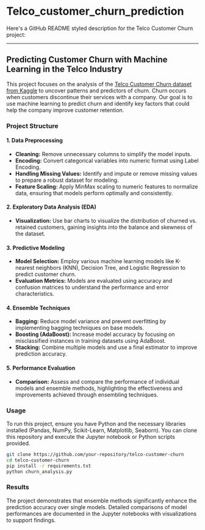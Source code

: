 ﻿# Telco_customer_churn_prediction

Here's a GitHub README styled description for the Telco Customer Churn project:

---

## Predicting Customer Churn with Machine Learning in the Telco Industry

This project focuses on the analysis of the [Telco Customer Churn dataset from Kaggle](https://www.kaggle.com/datasets/blastchar/telco-customer-churn/data) to uncover patterns and predictors of churn. Churn occurs when customers discontinue their services with a company. Our goal is to use machine learning to predict churn and identify key factors that could help the company improve customer retention.

### Project Structure

#### 1. Data Preprocessing
- **Cleaning:** Remove unnecessary columns to simplify the model inputs.
- **Encoding:** Convert categorical variables into numeric format using Label Encoding.
- **Handling Missing Values:** Identify and impute or remove missing values to prepare a robust dataset for modeling.
- **Feature Scaling:** Apply MinMax scaling to numeric features to normalize data, ensuring that models perform optimally and consistently.

#### 2. Exploratory Data Analysis (EDA)
- **Visualization:** Use bar charts to visualize the distribution of churned vs. retained customers, gaining insights into the balance and skewness of the dataset.

#### 3. Predictive Modeling
- **Model Selection:** Employ various machine learning models like K-nearest neighbors (KNN), Decision Tree, and Logistic Regression to predict customer churn.
- **Evaluation Metrics:** Models are evaluated using accuracy and confusion matrices to understand the performance and error characteristics.

#### 4. Ensemble Techniques
- **Bagging:** Reduce model variance and prevent overfitting by implementing bagging techniques on base models.
- **Boosting (AdaBoost):** Increase model accuracy by focusing on misclassified instances in training datasets using AdaBoost.
- **Stacking:** Combine multiple models and use a final estimator to improve prediction accuracy.

#### 5. Performance Evaluation
- **Comparison:** Assess and compare the performance of individual models and ensemble methods, highlighting the effectiveness and improvements achieved through ensembling techniques.

### Usage

To run this project, ensure you have Python and the necessary libraries installed (Pandas, NumPy, Scikit-Learn, Matplotlib, Seaborn). You can clone this repository and execute the Jupyter notebook or Python scripts provided.

```bash
git clone https://github.com/your-repository/telco-customer-churn
cd telco-customer-churn
pip install -r requirements.txt
python churn_analysis.py
```

### Results

The project demonstrates that ensemble methods significantly enhance the prediction accuracy over single models. Detailed comparisons of model performances are documented in the Jupyter notebooks with visualizations to support findings.

